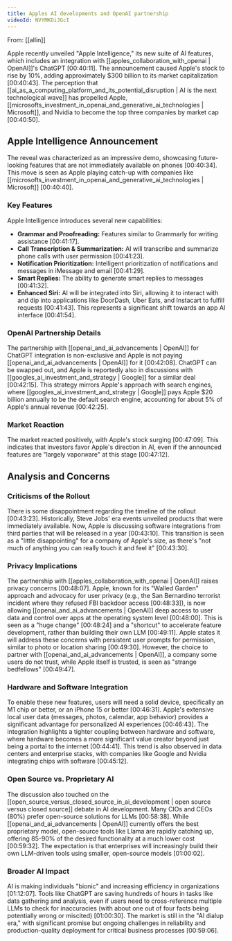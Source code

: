 ```yaml
---
title: Apples AI developments and OpenAI partnership
videoId: NVYMKDiJGcI
---
```


From: [[allin]] <br/> 

Apple recently unveiled "Apple Intelligence," its new suite of AI features, which includes an integration with [[apples_collaboration_with_openai | OpenAI]]'s ChatGPT <a class="yt-timestamp" data-t="00:40:11">[00:40:11]</a>. The announcement caused Apple's stock to rise by 10%, adding approximately $300 billion to its market capitalization <a class="yt-timestamp" data-t="00:40:43">[00:40:43]</a>. The perception that [[ai_as_a_computing_platform_and_its_potential_disruption | AI is the next technological wave]] has propelled Apple, [[microsofts_investment_in_openai_and_generative_ai_technologies | Microsoft]], and Nvidia to become the top three companies by market cap <a class="yt-timestamp" data-t="00:40:50">[00:40:50]</a>.

## Apple Intelligence Announcement

The reveal was characterized as an impressive demo, showcasing future-looking features that are not immediately available on phones <a class="yt-timestamp" data-t="00:40:34">[00:40:34]</a>. This move is seen as Apple playing catch-up with companies like [[microsofts_investment_in_openai_and_generative_ai_technologies | Microsoft]] <a class="yt-timestamp" data-t="00:40:40">[00:40:40]</a>.

### Key Features

Apple Intelligence introduces several new capabilities:
*   **Grammar and Proofreading:** Features similar to Grammarly for writing assistance <a class="yt-timestamp" data-t="00:41:17">[00:41:17]</a>.
*   **Call Transcription & Summarization:** AI will transcribe and summarize phone calls with user permission <a class="yt-timestamp" data-t="00:41:23">[00:41:23]</a>.
*   **Notification Prioritization:** Intelligent prioritization of notifications and messages in iMessage and email <a class="yt-timestamp" data-t="00:41:29">[00:41:29]</a>.
*   **Smart Replies:** The ability to generate smart replies to messages <a class="yt-timestamp" data-t="00:41:32">[00:41:32]</a>.
*   **Enhanced Siri:** AI will be integrated into Siri, allowing it to interact with and dip into applications like DoorDash, Uber Eats, and Instacart to fulfill requests <a class="yt-timestamp" data-t="00:41:43">[00:41:43]</a>. This represents a significant shift towards an app AI interface <a class="yt-timestamp" data-t="00:41:54">[00:41:54]</a>.

### OpenAI Partnership Details

The partnership with [[openai_and_ai_advancements | OpenAI]] for ChatGPT integration is non-exclusive and Apple is not paying [[openai_and_ai_advancements | OpenAI]] for it <a class="yt-timestamp" data-t="00:42:08">[00:42:08]</a>. ChatGPT can be swapped out, and Apple is reportedly also in discussions with [[googles_ai_investment_and_strategy | Google]] for a similar deal <a class="yt-timestamp" data-t="00:42:15">[00:42:15]</a>. This strategy mirrors Apple's approach with search engines, where [[googles_ai_investment_and_strategy | Google]] pays Apple $20 billion annually to be the default search engine, accounting for about 5% of Apple's annual revenue <a class="yt-timestamp" data-t="00:42:25">[00:42:25]</a>.

### Market Reaction

The market reacted positively, with Apple's stock surging <a class="yt-timestamp" data-t="00:47:09">[00:47:09]</a>. This indicates that investors favor Apple's direction in AI, even if the announced features are "largely vaporware" at this stage <a class="yt-timestamp" data-t="00:47:12">[00:47:12]</a>.

## Analysis and Concerns

### Criticisms of the Rollout

There is some disappointment regarding the timeline of the rollout <a class="yt-timestamp" data-t="00:43:23">[00:43:23]</a>. Historically, Steve Jobs' era events unveiled products that were immediately available. Now, Apple is discussing software integrations from third parties that will be released in a year <a class="yt-timestamp" data-t="00:43:10">[00:43:10]</a>. This transition is seen as a "little disappointing" for a company of Apple's size, as there's "not much of anything you can really touch it and feel it" <a class="yt-timestamp" data-t="00:43:30">[00:43:30]</a>.

### Privacy Implications

The partnership with [[apples_collaboration_with_openai | OpenAI]] raises privacy concerns <a class="yt-timestamp" data-t="00:48:07">[00:48:07]</a>. Apple, known for its "Walled Garden" approach and advocacy for user privacy (e.g., the San Bernardino terrorist incident where they refused FBI backdoor access <a class="yt-timestamp" data-t="00:48:33">[00:48:33]</a>), is now allowing [[openai_and_ai_advancements | OpenAI]] deep access to user data and control over apps at the operating system level <a class="yt-timestamp" data-t="00:48:00">[00:48:00]</a>. This is seen as a "huge change" <a class="yt-timestamp" data-t="00:48:24">[00:48:24]</a> and a "shortcut" to accelerate feature development, rather than building their own LLM <a class="yt-timestamp" data-t="00:49:11">[00:49:11]</a>. Apple states it will address these concerns with persistent user prompts for permission, similar to photo or location sharing <a class="yt-timestamp" data-t="00:49:30">[00:49:30]</a>. However, the choice to partner with [[openai_and_ai_advancements | OpenAI]], a company some users do not trust, while Apple itself is trusted, is seen as "strange bedfellows" <a class="yt-timestamp" data-t="00:49:47">[00:49:47]</a>.

### Hardware and Software Integration

To enable these new features, users will need a solid device, specifically an M1 chip or better, or an iPhone 15 or better <a class="yt-timestamp" data-t="00:46:31">[00:46:31]</a>. Apple's extensive local user data (messages, photos, calendar, app behavior) provides a significant advantage for personalized AI experiences <a class="yt-timestamp" data-t="00:46:43">[00:46:43]</a>. The integration highlights a tighter coupling between hardware and software, where hardware becomes a more significant value creator beyond just being a portal to the internet <a class="yt-timestamp" data-t="00:44:41">[00:44:41]</a>. This trend is also observed in data centers and enterprise stacks, with companies like Google and Nvidia integrating chips with software <a class="yt-timestamp" data-t="00:45:12">[00:45:12]</a>.

### Open Source vs. Proprietary AI

The discussion also touched on the [[open_source_versus_closed_source_in_ai_development | open source versus closed source]] debate in AI development. Many CIOs and CEOs (80%) prefer open-source solutions for LLMs <a class="yt-timestamp" data-t="00:58:38">[00:58:38]</a>. While [[openai_and_ai_advancements | OpenAI]] currently offers the best proprietary model, open-source tools like Llama are rapidly catching up, offering 85-90% of the desired functionality at a much lower cost <a class="yt-timestamp" data-t="00:59:32">[00:59:32]</a>. The expectation is that enterprises will increasingly build their own LLM-driven tools using smaller, open-source models <a class="yt-timestamp" data-t="01:00:02">[01:00:02]</a>.

### Broader AI Impact

AI is making individuals "bionic" and increasing efficiency in organizations <a class="yt-timestamp" data-t="01:12:07">[01:12:07]</a>. Tools like ChatGPT are saving hundreds of hours in tasks like data gathering and analysis, even if users need to cross-reference multiple LLMs to check for inaccuracies (with about one out of four facts being potentially wrong or miscited) <a class="yt-timestamp" data-t="01:00:30">[01:00:30]</a>. The market is still in the "AI dialup era," with significant promise but ongoing challenges in reliability and production-quality deployment for critical business processes <a class="yt-timestamp" data-t="00:59:06">[00:59:06]</a>.